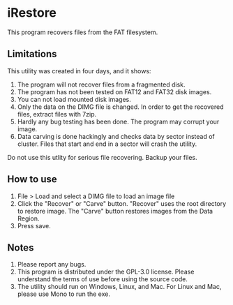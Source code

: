 # iRestore

This program recovers files from the FAT filesystem.

Limitations
-----------

This utility was created in four days, and it shows:

1. The program will not recover files from a fragmented disk.
2. The program has not been tested on FAT12 and FAT32 disk images.
3. You can not load mounted disk images.
4. Only the data on the DIMG file is changed. In order to get the recovered files, extract files with 7zip.
5. Hardly any bug testing has been done. The program may corrupt your image.
6. Data carving is done hackingly and checks data by sector instead of cluster. Files that start and end in a sector will crash the utility.

Do not use this utlity for serious file recovering. Backup your files.

How to use
----------
1. File > Load and select a DIMG file to load an image file
2. Click the "Recover" or "Carve" button. "Recover" uses the root directory to restore image. The "Carve" button restores images from the Data Region.
3. Press save.

Notes
-----

1. Please report any bugs.
2. This program is distributed under the GPL-3.0 license. Please understand the terms of use before using the source code.
3. The utility should run on Windows, Linux, and Mac. For Linux and Mac, please use Mono to run the exe.
